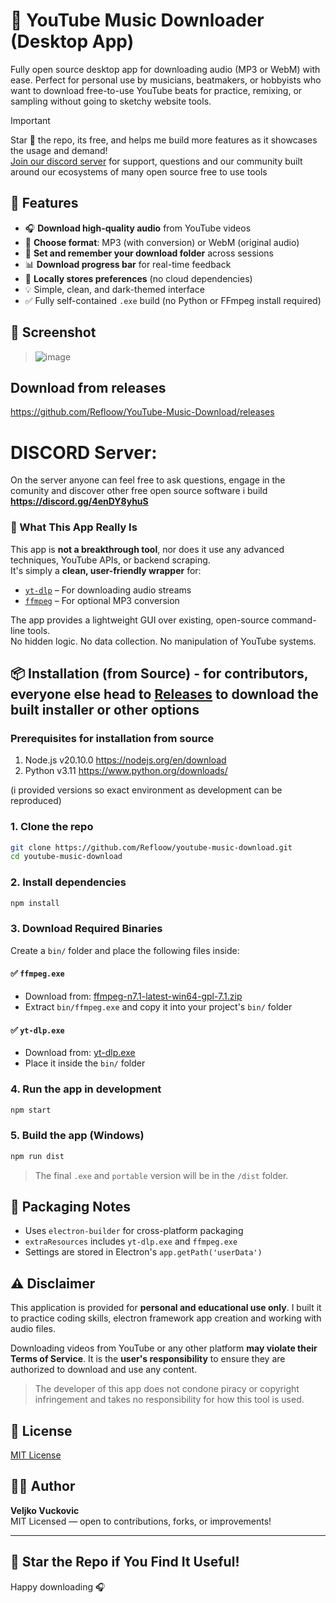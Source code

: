# 🎵 YouTube Music Downloader (Desktop App)

Fully open source desktop app for downloading audio (MP3 or WebM) with ease.
Perfect for personal use by musicians, beatmakers, or hobbyists who want to download free-to-use YouTube beats for practice, remixing, or sampling without going to sketchy website tools.

> [!IMPORTANT]
> Star 🌟 the repo, its free, and helps me build more features as it showcases the usage and demand! <br>
> [Join our discord server](discord.gg/4enDY8yhuS) for support, questions and our community built around our ecosystems of many open source free to use tools


## 🚀 Features

- 🎧 **Download high-quality audio** from YouTube videos
- 🎵 **Choose format**: MP3 (with conversion) or WebM (original audio)
- 📁 **Set and remember your download folder** across sessions
- 📊 **Download progress bar** for real-time feedback
- 💾 **Locally stores preferences** (no cloud dependencies)
- 💡 Simple, clean, and dark-themed interface
- ✅ Fully self-contained `.exe` build (no Python or FFmpeg install required)


## 📸 Screenshot

> ![image](https://github.com/user-attachments/assets/12dc521c-f890-4ba1-9c83-54247c917366)

## Download from releases
https://github.com/Refloow/YouTube-Music-Download/releases

# DISCORD Server:
On the server anyone can feel free to ask questions, engage in the comunity and discover other free open source software i build
**https://discord.gg/4enDY8yhuS**


### 🧩 What This App Really Is

This app is **not a breakthrough tool**, nor does it use any advanced techniques, YouTube APIs, or backend scraping.  
It's simply a **clean, user-friendly wrapper** for:

- [`yt-dlp`](https://github.com/yt-dlp/yt-dlp) – For downloading audio streams  
- [`ffmpeg`](https://ffmpeg.org/) – For optional MP3 conversion

The app provides a lightweight GUI over existing, open-source command-line tools.  
No hidden logic. No data collection. No manipulation of YouTube systems.


## 📦 Installation (from Source) - for contributors, everyone else head to [ Releases](https://github.com/Refloow/YouTube-Music-Download/releases) to download the built installer or other options

### Prerequisites for installation from source

1. Node.js v20.10.0 https://nodejs.org/en/download
2. Python v3.11 https://www.python.org/downloads/

(i provided versions so exact environment as development can be reproduced)

### 1. Clone the repo
```bash
git clone https://github.com/Refloow/youtube-music-download.git
cd youtube-music-download
```

### 2. Install dependencies
```bash
npm install
```

### 3. Download Required Binaries
Create a `bin/` folder and place the following files inside:

#### ✅ `ffmpeg.exe`
- Download from: [ffmpeg-n7.1-latest-win64-gpl-7.1.zip](https://github.com/BtbN/FFmpeg-Builds/releases/latest/download/ffmpeg-n7.1-latest-win64-gpl-7.1.zip)
- Extract `bin/ffmpeg.exe` and copy it into your project's `bin/` folder

#### ✅ `yt-dlp.exe`
- Download from: [yt-dlp.exe](https://github.com/yt-dlp/yt-dlp/releases/latest/download/yt-dlp.exe)
- Place it inside the `bin/` folder

### 4. Run the app in development
```bash
npm start
```

### 5. Build the app (Windows)
```bash
npm run dist
```
> The final `.exe` and `portable` version will be in the `/dist` folder.


## 💼 Packaging Notes
- Uses `electron-builder` for cross-platform packaging
- `extraResources` includes `yt-dlp.exe` and `ffmpeg.exe`
- Settings are stored in Electron's `app.getPath('userData')`


## ⚠️ Disclaimer

This application is provided for **personal and educational use only**. I built it to practice coding skills, electron framework app creation and working with audio files.

Downloading videos from YouTube or any other platform **may violate their Terms of Service**. It is the **user's responsibility** to ensure they are authorized to download and use any content.

> The developer of this app does not condone piracy or copyright infringement and takes no responsibility for how this tool is used.


## 📄 License

[MIT License](./LICENSE)

## 👨‍💻 Author

**Veljko Vuckovic**  
MIT Licensed — open to contributions, forks, or improvements!

---

## 🌟 Star the Repo if You Find It Useful!

Happy downloading 🎧
